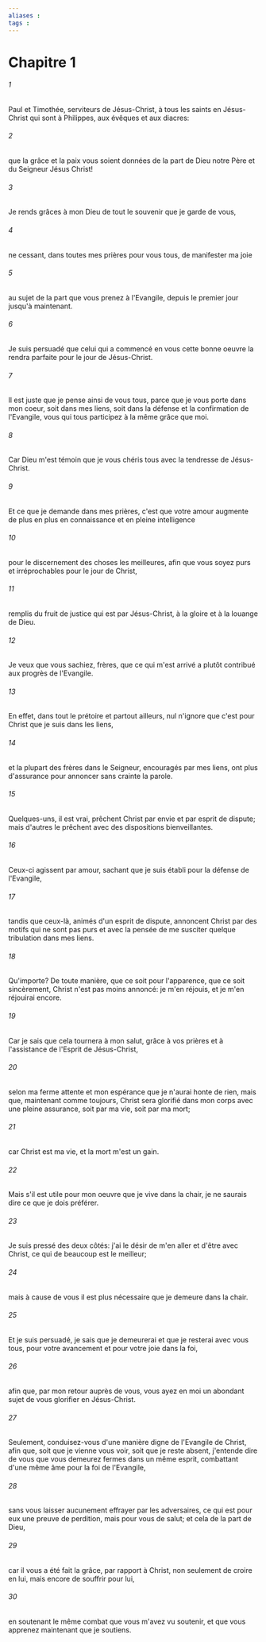 ```yaml
---
aliases : 
tags : 
---
```


# Chapitre 1

###### 1
Paul et Timothée, serviteurs de Jésus-Christ, à tous les saints en Jésus-Christ qui sont à Philippes, aux évêques et aux diacres:
###### 2
que la grâce et la paix vous soient données de la part de Dieu notre Père et du Seigneur Jésus Christ!
###### 3
Je rends grâces à mon Dieu de tout le souvenir que je garde de vous,
###### 4
ne cessant, dans toutes mes prières pour vous tous, de manifester ma joie
###### 5
au sujet de la part que vous prenez à l'Evangile, depuis le premier jour jusqu'à maintenant.
###### 6
Je suis persuadé que celui qui a commencé en vous cette bonne oeuvre la rendra parfaite pour le jour de Jésus-Christ.
###### 7
Il est juste que je pense ainsi de vous tous, parce que je vous porte dans mon coeur, soit dans mes liens, soit dans la défense et la confirmation de l'Evangile, vous qui tous participez à la même grâce que moi.
###### 8
Car Dieu m'est témoin que je vous chéris tous avec la tendresse de Jésus-Christ.
###### 9
Et ce que je demande dans mes prières, c'est que votre amour augmente de plus en plus en connaissance et en pleine intelligence
###### 10
pour le discernement des choses les meilleures, afin que vous soyez purs et irréprochables pour le jour de Christ,
###### 11
remplis du fruit de justice qui est par Jésus-Christ, à la gloire et à la louange de Dieu.
###### 12
Je veux que vous sachiez, frères, que ce qui m'est arrivé a plutôt contribué aux progrès de l'Evangile.
###### 13
En effet, dans tout le prétoire et partout ailleurs, nul n'ignore que c'est pour Christ que je suis dans les liens,
###### 14
et la plupart des frères dans le Seigneur, encouragés par mes liens, ont plus d'assurance pour annoncer sans crainte la parole.
###### 15
Quelques-uns, il est vrai, prêchent Christ par envie et par esprit de dispute; mais d'autres le prêchent avec des dispositions bienveillantes.
###### 16
Ceux-ci agissent par amour, sachant que je suis établi pour la défense de l'Evangile,
###### 17
tandis que ceux-là, animés d'un esprit de dispute, annoncent Christ par des motifs qui ne sont pas purs et avec la pensée de me susciter quelque tribulation dans mes liens.
###### 18
Qu'importe? De toute manière, que ce soit pour l'apparence, que ce soit sincèrement, Christ n'est pas moins annoncé: je m'en réjouis, et je m'en réjouirai encore.
###### 19
Car je sais que cela tournera à mon salut, grâce à vos prières et à l'assistance de l'Esprit de Jésus-Christ,
###### 20
selon ma ferme attente et mon espérance que je n'aurai honte de rien, mais que, maintenant comme toujours, Christ sera glorifié dans mon corps avec une pleine assurance, soit par ma vie, soit par ma mort;
###### 21
car Christ est ma vie, et la mort m'est un gain.
###### 22
Mais s'il est utile pour mon oeuvre que je vive dans la chair, je ne saurais dire ce que je dois préférer.
###### 23
Je suis pressé des deux côtés: j'ai le désir de m'en aller et d'être avec Christ, ce qui de beaucoup est le meilleur;
###### 24
mais à cause de vous il est plus nécessaire que je demeure dans la chair.
###### 25
Et je suis persuadé, je sais que je demeurerai et que je resterai avec vous tous, pour votre avancement et pour votre joie dans la foi,
###### 26
afin que, par mon retour auprès de vous, vous ayez en moi un abondant sujet de vous glorifier en Jésus-Christ.
###### 27
Seulement, conduisez-vous d'une manière digne de l'Evangile de Christ, afin que, soit que je vienne vous voir, soit que je reste absent, j'entende dire de vous que vous demeurez fermes dans un même esprit, combattant d'une même âme pour la foi de l'Evangile,
###### 28
sans vous laisser aucunement effrayer par les adversaires, ce qui est pour eux une preuve de perdition, mais pour vous de salut; et cela de la part de Dieu,
###### 29
car il vous a été fait la grâce, par rapport à Christ, non seulement de croire en lui, mais encore de souffrir pour lui,
###### 30
en soutenant le même combat que vous m'avez vu soutenir, et que vous apprenez maintenant que je soutiens.
